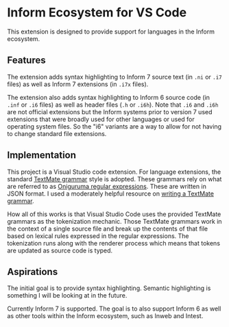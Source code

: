 # Inform Ecosystem for VS Code

This extension is designed to provide support for languages in the Inform ecosystem.

## Features

The extension adds syntax highlighting to Inform 7 source text (in `.ni` or `.i7` files) as well as Inform 7 extensions (in `.i7x` files).

The extension also adds syntax highlighting to Inform 6 source code (in `.inf` or `.i6` files) as well as header files (`.h` or `.i6h`). Note that `.i6` and `.i6h` are not official extensions but the Inform systems prior to version 7 used extensions that were broadly used for other languages or used for operating system files. So the "i6" variants are a way to allow for not having to change standard file extensions.

## Implementation

This project is a Visual Studio code extension. For language extensions, the standard [TextMate grammar](https://macromates.com/manual/en/language_grammars) style is adopted. These grammars rely on what are referred to as [Oniguruma regular expressions](https://macromates.com/manual/en/regular_expressions). These are written in JSON format. I used a moderately helpful resource on [writing a TextMate grammar](https://www.apeth.com/nonblog/stories/textmatebundle.html).

How all of this works is that Visual Studio Code uses the provided TextMate grammars as the tokenization mechanic. Those TextMate grammars work in the context of a single source file and break up the contents of that file based on lexical rules expressed in the regular expressions. The tokenization runs along with the renderer process which means that tokens are updated as source code is typed.

## Aspirations

The initial goal is to provide syntax highlighting. Semantic highlighting is something I will be looking at in the future.

Currently Inform 7 is supported. The goal is to also support Inform 6 as well as other tools within the Inform ecosystem, such as Inweb and Intest.
